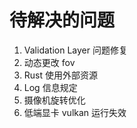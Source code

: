 # 待解决的问题

1. Validation Layer  问题修复
2. 动态更改 fov
3. Rust 使用外部资源
4. Log 信息规定
5. 摄像机旋转优化
6. 低端显卡 vulkan 运行失效
